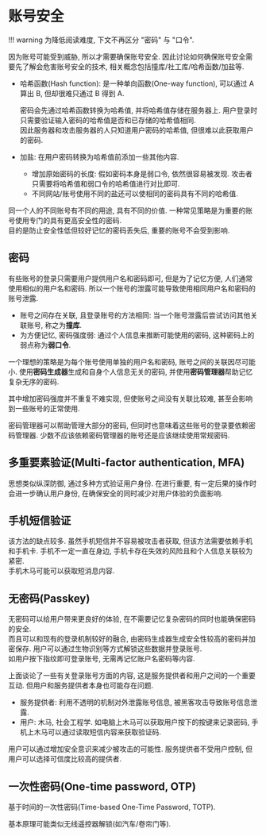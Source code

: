 # 账号安全

!!! warning
    为降低阅读难度, 下文不再区分 "密码" 与 "口令".  

因为账号可能受到威胁, 所以才需要确保账号安全. 因此讨论如何确保账号安全需要先了解会危害账号安全的技术, 相关概念包括撞库/社工库/哈希函数/加盐等.  

- 哈希函数(Hash function): 是一种单向函数(One-way function), 可以通过 A 算出 B, 但却很难只通过 B 得到 A.

    密码会先通过哈希函数转换为哈希值, 并将哈希值存储在服务器上. 用户登录时只需要验证输入密码的哈希值是否和已存储的哈希值相同.  
    因此服务器和攻击服务器的人只知道用户密码的哈希值, 但很难以此获取用户的密码.  

- 加盐: 在用户密码转换为哈希值前添加一些其他内容.

  - 增加原始密码的长度: 假如密码本身是弱口令, 依然很容易被发现. 攻击者只需要将哈希值和弱口令的哈希值进行对比即可.
  - 不同网站/账号使用不同的盐还可以使相同的密码具有不同的哈希值.

同一个人的不同账号有不同的用途, 具有不同的价值. 一种常见策略是为重要的账号使用专门的具有更高安全性的密码.  
目的是防止安全性低但较好记忆的密码丢失后, 重要的账号不会受到影响.  

## 密码

有些账号的登录只需要用户提供用户名和密码即可, 但是为了记忆方便, 人们通常使用相似的用户名和密码. 所以一个账号的泄露可能导致使用相同用户名和密码的账号泄露.  

- 账号之间存在关联, 且登录账号的方法相同: 当一个账号泄露后尝试访问其他关联账号, 称之为**撞库**.
- 为方便记忆, 密码强度弱: 通过个人信息来推断可能使用的密码, 这种密码上的弱点称为**弱口令**.

一个理想的策略是为每个账号使用单独的用户名和密码, 账号之间的关联因尽可能小. 使用**密码生成器**生成和自身个人信息无关的密码, 并使用**密码管理器**帮助记忆复杂无序的密码.  

其中增加密码强度并不重复不难实现, 但使账号之间没有关联比较难, 甚至会影响到一些账号的正常使用.  

密码管理器可以帮助管理大部分的密码, 但同时也意味着这些账号的登录要依赖密码管理器. 少数不应该依赖密码管理器的账号还是应该继续使用常规密码.  

## 多重要素验证(Multi-factor authentication, MFA)

思想类似纵深防御, 通过多种方式验证用户身份. 在进行重要, 有一定后果的操作时会进一步确认用户身份, 在确保安全的同时减少对用户体验的负面影响.  

## 手机短信验证

该方法的缺点较多. 虽然手机短信并不容易被攻击者获取, 但该方法需要依赖手机和手机卡. 手机不一定一直在身边, 手机卡存在失效的风险且和个人信息关联较为紧密.  
手机木马可能可以获取短消息内容.  

## 无密码(Passkey)

无密码可以给用户带来更良好的体验, 在不需要记忆复杂密码的同时也能确保密码的安全.  
而且可以和现有的登录机制较好的融合, 由密码生成器生成安全性较高的密码并加密保存. 用户可以通过生物识别等方式解锁这些数据并登录账号.  
如用户按下指纹即可登录账号, 无需再记忆账户名密码等内容.  

上面谈论了一些有关登录账号方面的内容, 这是服务提供者和用户之间的一个重要互动. 但用户和服务提供者本身也可能存在问题.  

- 服务提供者: 利用不透明的机制对外泄露账号信息, 被黑客攻击导致账号信息泄露.
- 用户: 木马, 社会工程学. 如电脑上木马可以获取用户按下的按键来记录密码, 手机上木马可以通过读取短信内容来获取验证码.

用户可以通过增加安全意识来减少被攻击的可能性. 服务提供者不受用户控制, 但用户可以选择可信度比较高的提供者.  

## 一次性密码(One-time password, OTP)

基于时间的一次性密码(Time-based One-Time Password, TOTP).  

基本原理可能类似无线遥控器解锁(如汽车/卷帘门等).  
